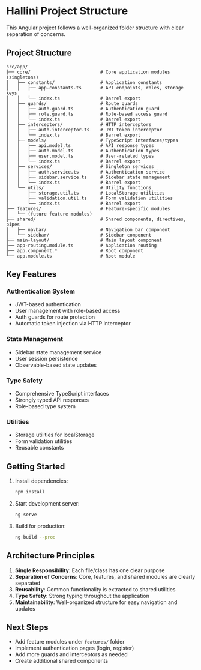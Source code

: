 # Hallini Project Structure

This Angular project follows a well-organized folder structure with clear separation of concerns.

## Project Structure

```
src/app/
├── core/                          # Core application modules (singletons)
│   ├── constants/                 # Application constants
│   │   ├── app.constants.ts       # API endpoints, roles, storage keys
│   │   └── index.ts               # Barrel export
│   ├── guards/                    # Route guards
│   │   ├── auth.guard.ts          # Authentication guard
│   │   ├── role.guard.ts          # Role-based access guard
│   │   └── index.ts               # Barrel export
│   ├── interceptors/              # HTTP interceptors
│   │   ├── auth.interceptor.ts    # JWT token interceptor
│   │   └── index.ts               # Barrel export
│   ├── models/                    # TypeScript interfaces/types
│   │   ├── api.model.ts           # API response types
│   │   ├── auth.model.ts          # Authentication types
│   │   ├── user.model.ts          # User-related types
│   │   └── index.ts               # Barrel export
│   ├── services/                  # Singleton services
│   │   ├── auth.service.ts        # Authentication service
│   │   ├── sidebar.service.ts     # Sidebar state management
│   │   └── index.ts               # Barrel export
│   └── utils/                     # Utility functions
│       ├── storage.util.ts        # LocalStorage utilities
│       ├── validation.util.ts     # Form validation utilities
│       └── index.ts               # Barrel export
├── features/                      # Feature-specific modules
│   └── (future feature modules)
├── shared/                        # Shared components, directives, pipes
│   ├── navbar/                    # Navigation bar component
│   └── sidebar/                   # Sidebar component
├── main-layout/                   # Main layout component
├── app-routing.module.ts          # Application routing
├── app.component.*                # Root component
└── app.module.ts                  # Root module
```

## Key Features

### Authentication System
- JWT-based authentication
- User management with role-based access
- Auth guards for route protection
- Automatic token injection via HTTP interceptor

### State Management
- Sidebar state management service
- User session persistence
- Observable-based state updates

### Type Safety
- Comprehensive TypeScript interfaces
- Strongly typed API responses
- Role-based type system

### Utilities
- Storage utilities for localStorage
- Form validation utilities
- Reusable constants

## Getting Started

1. Install dependencies:
   ```bash
   npm install
   ```

2. Start development server:
   ```bash
   ng serve
   ```

3. Build for production:
   ```bash
   ng build --prod
   ```

## Architecture Principles

1. **Single Responsibility**: Each file/class has one clear purpose
2. **Separation of Concerns**: Core, features, and shared modules are clearly separated
3. **Reusability**: Common functionality is extracted to shared utilities
4. **Type Safety**: Strong typing throughout the application
5. **Maintainability**: Well-organized structure for easy navigation and updates

## Next Steps

- Add feature modules under `features/` folder
- Implement authentication pages (login, register)
- Add more guards and interceptors as needed
- Create additional shared components

